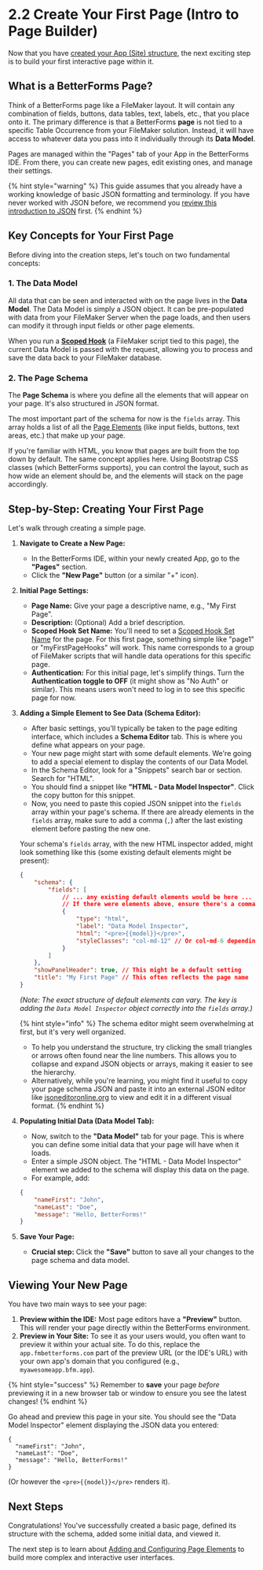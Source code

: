 # 2.2 Create Your First Page (Intro to Page Builder)

Now that you have [created your App (Site) structure](create-app.md), the next exciting step is to build your first interactive page within it.

## What is a BetterForms Page?

Think of a BetterForms page like a FileMaker layout. It will contain any combination of fields, buttons, data tables, text, labels, etc., that you place onto it. The primary difference is that a BetterForms **page** is not tied to a specific Table Occurrence from your FileMaker solution. Instead, it will have access to whatever data you pass into it individually through its **Data Model**.

Pages are managed within the "Pages" tab of your App in the BetterForms IDE. From there, you can create new pages, edit existing ones, and manage their settings.

{% hint style="warning" %}
This guide assumes that you already have a working knowledge of basic JSON formatting and terminology. If you have never worked with JSON before, we recommend you [review this introduction to JSON](../../support/learning-json.md) first.
{% endhint %}

## Key Concepts for Your First Page

Before diving into the creation steps, let's touch on two fundamental concepts:

### 1. The Data Model

All data that can be seen and interacted with on the page lives in the **Data Model**. The Data Model is simply a JSON object. It can be pre-populated with data from your FileMaker Server when the page loads, and then users can modify it through input fields or other page elements.

When you run a [**Scoped Hook**](broken-reference) (a FileMaker script tied to this page), the current Data Model is passed with the request, allowing you to process and save the data back to your FileMaker database.

### 2. The Page Schema

The **Page Schema** is where you define all the elements that will appear on your page. It's also structured in JSON format.

The most important part of the schema for now is the `fields` array. This array holds a list of all the [Page Elements](../../../reference/components-overview/) (like input fields, buttons, text areas, etc.) that make up your page.

If you're familiar with HTML, you know that pages are built from the top down by default. The same concept applies here. Using Bootstrap CSS classes (which BetterForms supports), you can control the layout, such as how wide an element should be, and the elements will stack on the page accordingly.

## Step-by-Step: Creating Your First Page

Let's walk through creating a simple page.

1. **Navigate to Create a New Page:**
   * In the BetterForms IDE, within your newly created App, go to the **"Pages"** section.
   * Click the **"New Page"** button (or a similar "+" icon).
2. **Initial Page Settings:**
   * **Page Name:** Give your page a descriptive name, e.g., "My First Page".
   * **Description:** (Optional) Add a brief description.
   * **Scoped Hook Set Name:** You'll need to set a [Scoped Hook Set Name](broken-reference) for the page. For this first page, something simple like "page1" or "myFirstPageHooks" will work. This name corresponds to a group of FileMaker scripts that will handle data operations for this specific page.
   * **Authentication:** For this initial page, let's simplify things. Turn the **Authentication toggle to OFF** (it might show as "No Auth" or similar). This means users won't need to log in to see this specific page for now.
3.  **Adding a Simple Element to See Data (Schema Editor):**

    * After basic settings, you'll typically be taken to the page editing interface, which includes a **Schema Editor** tab. This is where you define what appears on your page.
    * Your new page might start with some default elements. We're going to add a special element to display the contents of our Data Model.
    * In the Schema Editor, look for a "Snippets" search bar or section. Search for "HTML".
    * You should find a snippet like **"HTML - Data Model Inspector"**. Click the copy button for this snippet.
    * Now, you need to paste this copied JSON snippet into the `fields` array within your page's schema. If there are already elements in the `fields` array, make sure to add a comma (`,`) after the last existing element before pasting the new one.

    Your schema's `fields` array, with the new HTML inspector added, might look something like this (some existing default elements might be present):

    ```json
    {
        "schema": {
            "fields": [
                // ... any existing default elements would be here ...
                // If there were elements above, ensure there's a comma after the last one.
                {
                    "type": "html",
                    "label": "Data Model Inspector",
                    "html": "<pre>{{model}}</pre>",
                    "styleClasses": "col-md-12" // Or col-md-6 depending on template
                }
            ]
        },
        "showPanelHeader": true, // This might be a default setting
        "title": "My First Page" // This often reflects the page name
    }
    ```

    _(Note: The exact structure of default elements can vary. The key is adding the `Data Model Inspector` object correctly into the `fields` array.)_

    \{% hint style="info" %\} The schema editor might seem overwhelming at first, but it's very well organized.

    * To help you understand the structure, try clicking the small triangles or arrows often found near the line numbers. This allows you to collapse and expand JSON objects or arrays, making it easier to see the hierarchy.
    * Alternatively, while you're learning, you might find it useful to copy your page schema JSON and paste it into an external JSON editor like [jsoneditoronline.org](https://jsoneditoronline.org/) to view and edit it in a different visual format. \{% endhint %\}
4.  **Populating Initial Data (Data Model Tab):**

    * Now, switch to the **"Data Model"** tab for your page. This is where you can define some initial data that your page will have when it loads.
    * Enter a simple JSON object. The "HTML - Data Model Inspector" element we added to the schema will display this data on the page.
    * For example, add:

    ```json
    {
        "nameFirst": "John",
        "nameLast": "Doe",
        "message": "Hello, BetterForms!"
    }
    ```
5. **Save Your Page:**
   * **Crucial step:** Click the **"Save"** button to save all your changes to the page schema and data model.

## Viewing Your New Page

You have two main ways to see your page:

1. **Preview within the IDE:** Most page editors have a **"Preview"** button. This will render your page directly within the BetterForms environment.
2. **Preview in Your Site:** To see it as your users would, you often want to preview it within your actual site. To do this, replace the `app.fmbetterforms.com` part of the preview URL (or the IDE's URL) with your own app's domain that you configured (e.g., `myawesomeapp.bfm.app`).

{% hint style="success" %}
Remember to **save** your page _before_ previewing it in a new browser tab or window to ensure you see the latest changes!
{% endhint %}

Go ahead and preview this page in your site. You should see the "Data Model Inspector" element displaying the JSON data you entered:

```
{
  "nameFirst": "John",
  "nameLast": "Doe",
  "message": "Hello, BetterForms!"
}
```

(Or however the `<pre>{{model}}</pre>` renders it).

## Next Steps

Congratulations! You've successfully created a basic page, defined its structure with the schema, added some initial data, and viewed it.

The next step is to learn about [Adding and Configuring Page Elements](adding-elements.md) to build more complex and interactive user interfaces.

